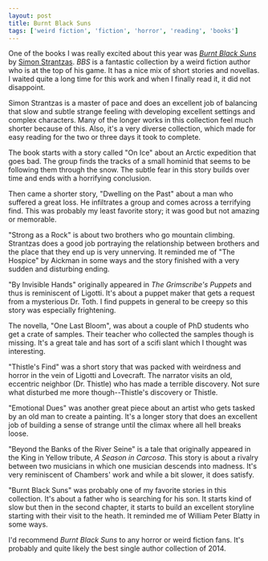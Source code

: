 ```yaml
---
layout: post
title: Burnt Black Suns
tags: ['weird fiction', 'fiction', 'horror', 'reading', 'books']
---
```


One of the books I was really excited about this year was [*Burnt Black
Suns*](http://www.hippocampuspress.com/mythos-and-other-authors/fiction/burnt-black-suns-by-simon-strantzas)
by [Simon Strantzas](http://strantzas.com). *BBS* is a fantastic collection by
a weird fiction author who is at the top of his game. It has a nice mix of
short stories and novellas. I waited quite a long time for this work and when I
finally read it, it did not disappoint.

Simon Strantzas is a master of pace and does an excellent job of balancing that
slow and subtle strange feeling with developing excellent settings and complex
characters. Many of the longer works in this collection feel much shorter
because of this. Also, it's a very diverse collection, which made for easy
reading for the two or three days it took to complete.

The book starts with a story called "On Ice" about an Arctic expedition that
goes bad. The group finds the tracks of a small hominid that seems to be
following them through the snow. The subtle fear in this story builds over time
and ends with a horrifying conclusion.

Then came a shorter story, "Dwelling on the Past" about a man who suffered a
great loss. He infiltrates a group and comes across a terrifying find. This was
probably my least favorite story; it was good but not amazing or memorable.

"Strong as a Rock" is about two brothers who go mountain climbing. Strantzas
does a good job portraying the relationship between brothers and the place that
they end up is very unnerving. It reminded me of "The Hospice" by Aickman in
some ways and the story finished with a very sudden and disturbing ending.

"By Invisible Hands" originally appeared in *The Grimscribe's Puppets* and thus
is reminiscent of Ligotti. It's about a puppet maker that gets a request from a
mysterious Dr. Toth. I find puppets in general to be creepy so this story was
especially frightening.

The novella, "One Last Bloom", was about a couple of PhD students who get a
crate of samples. Their teacher who collected the samples though is missing.
It's a great tale and has sort of a scifi slant which I thought was
interesting.

"Thistle's Find" was a short story that was packed with weirdness and horror in
the vein of Ligotti and Lovecraft. The narrator visits an old, eccentric
neighbor (Dr. Thistle) who has made a terrible discovery. Not sure what
disturbed me more though--Thistle's discovery or Thistle.

"Emotional Dues" was another great piece about an artist who gets tasked by an
old man to create a painting. It's a longer story that does an excellent job of
building a sense of strange until the climax where all hell breaks loose.

"Beyond the Banks of the River Seine" is a tale that originally appeared in the
King in Yellow tribute, *A Season in Carcosa*. This story is about a rivalry
between two musicians in which one musician descends into madness. It's very
reminiscent of Chambers' work and while a bit slower, it does satisfy.

"Burnt Black Suns" was probably one of my favorite stories in this collection.
It's about a father who is searching for his son. It starts kind of slow but
then in the second chapter, it starts to build an excellent storyline starting
with their visit to the heath. It reminded me of William Peter Blatty in some
ways.

I'd recommend *Burnt Black Suns* to any horror or weird fiction fans. It's
probably and quite likely the best single author collection of 2014.

